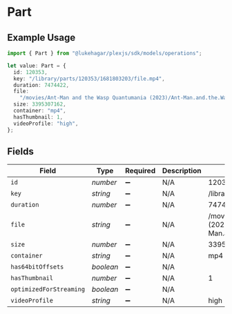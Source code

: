 # Part

## Example Usage

```typescript
import { Part } from "@lukehagar/plexjs/sdk/models/operations";

let value: Part = {
  id: 120353,
  key: "/library/parts/120353/1681803203/file.mp4",
  duration: 7474422,
  file:
    "/movies/Ant-Man and the Wasp Quantumania (2023)/Ant-Man.and.the.Wasp.Quantumania.2023.1080p.mp4",
  size: 3395307162,
  container: "mp4",
  hasThumbnail: 1,
  videoProfile: "high",
};
```

## Fields

| Field                                                                                           | Type                                                                                            | Required                                                                                        | Description                                                                                     | Example                                                                                         |
| ----------------------------------------------------------------------------------------------- | ----------------------------------------------------------------------------------------------- | ----------------------------------------------------------------------------------------------- | ----------------------------------------------------------------------------------------------- | ----------------------------------------------------------------------------------------------- |
| `id`                                                                                            | *number*                                                                                        | :heavy_minus_sign:                                                                              | N/A                                                                                             | 120353                                                                                          |
| `key`                                                                                           | *string*                                                                                        | :heavy_minus_sign:                                                                              | N/A                                                                                             | /library/parts/120353/1681803203/file.mp4                                                       |
| `duration`                                                                                      | *number*                                                                                        | :heavy_minus_sign:                                                                              | N/A                                                                                             | 7474422                                                                                         |
| `file`                                                                                          | *string*                                                                                        | :heavy_minus_sign:                                                                              | N/A                                                                                             | /movies/Ant-Man and the Wasp Quantumania (2023)/Ant-Man.and.the.Wasp.Quantumania.2023.1080p.mp4 |
| `size`                                                                                          | *number*                                                                                        | :heavy_minus_sign:                                                                              | N/A                                                                                             | 3395307162                                                                                      |
| `container`                                                                                     | *string*                                                                                        | :heavy_minus_sign:                                                                              | N/A                                                                                             | mp4                                                                                             |
| `has64bitOffsets`                                                                               | *boolean*                                                                                       | :heavy_minus_sign:                                                                              | N/A                                                                                             |                                                                                                 |
| `hasThumbnail`                                                                                  | *number*                                                                                        | :heavy_minus_sign:                                                                              | N/A                                                                                             | 1                                                                                               |
| `optimizedForStreaming`                                                                         | *boolean*                                                                                       | :heavy_minus_sign:                                                                              | N/A                                                                                             |                                                                                                 |
| `videoProfile`                                                                                  | *string*                                                                                        | :heavy_minus_sign:                                                                              | N/A                                                                                             | high                                                                                            |